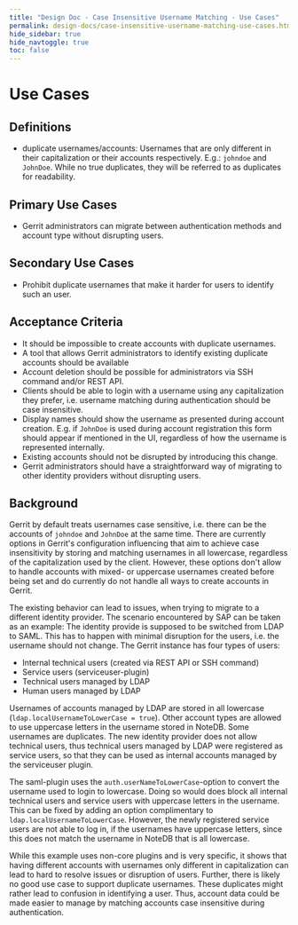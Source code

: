 ```yaml
---
title: "Design Doc - Case Insensitive Username Matching - Use Cases"
permalink: design-docs/case-insensitive-username-matching-use-cases.html
hide_sidebar: true
hide_navtoggle: true
toc: false
---
```


# Use Cases

## <a id="definitions"> Definitions

* duplicate usernames/accounts: Usernames that are only different in their
  capitalization or their accounts respectively.
  E.g.: `johndoe` and `JohnDoe`. While no true duplicates, they will be referred
  to as duplicates for readability.

## <a id="primary"> Primary Use Cases

* Gerrit administrators can migrate between authentication methods and account
  type without disrupting users.

## <a id="secondary"> Secondary Use Cases

* Prohibit duplicate usernames that make it harder for users to identify such an
  user.

## <a id="acceptance-criteria"> Acceptance Criteria

* It should be impossible to create accounts with duplicate usernames.
* A tool that allows Gerrit administrators to identify existing duplicate
  accounts should be available
* Account deletion should be possible for administrators via SSH command and/or
  REST API.
* Clients should be able to login with a username using any capitalization they
  prefer, i.e. username matching during authentication should be case insensitive.
* Display names should show the username as presented during account creation.
  E.g. if `JohnDoe` is used during account registration this form should appear
  if mentioned in the UI, regardless of how the username is represented internally.
* Existing accounts should not be disrupted by introducing this change.
* Gerrit administrators should have a straightforward way of migrating to other
  identity providers without disrupting users.

## <a id="background"> Background

Gerrit by default treats usernames case sensitive, i.e. there can be the accounts
of `johndoe` and `JohnDoe` at the same time. There are currently options in
Gerrit's configuration influencing that aim to achieve case insensitivity
by storing and matching usernames in all lowercase, regardless of the capitalization
used by the client. However, these options don't allow to handle accounts with
mixed- or uppercase usernames created before being set and do currently do not
handle all ways to create accounts in Gerrit.

The existing behavior can lead to issues, when trying to migrate to a different
identity provider. The scenario encountered by SAP can be taken as an example:
The identity provide is supposed to be switched from LDAP to SAML. This has to
happen with minimal disruption for the users, i.e. the username should not change.
The Gerrit instance has four types of users:

* Internal technical users (created via REST API or SSH command)
* Service users (serviceuser-plugin)
* Technical users managed by LDAP
* Human users managed by LDAP

Usernames of accounts managed by LDAP are stored in all lowercase
(`ldap.localUsernameToLowerCase = true`). Other account types are allowed to
use uppercase letters in the username stored in NoteDB. Some usernames are
duplicates. The new identity provider does not allow technical users, thus
technical users managed by LDAP were registered as service users, so that they
can be used as internal accounts managed by the serviceuser plugin.

The saml-plugin uses the `auth.userNameToLowerCase`-option to convert the username
used to login to lowercase. Doing so would does block all internal technical users
and service users with uppercase letters in the username. This can be fixed by
adding an option complimentary to `ldap.localUsernameToLowerCase`. However, the
newly registered service users are not able to log in, if the usernames have
uppercase letters, since this does not match the username in NoteDB that is all
lowercase.

While this example uses non-core plugins and is very specific, it shows that
having different accounts with usernames only different in capitalization can
lead to hard to resolve issues or disruption of users. Further, there is likely
no good use case to support duplicate usernames. These duplicates might rather
lead to confusion in identifying a user. Thus, account data could be made easier
to manage by matching accounts case insensitive during authentication.
